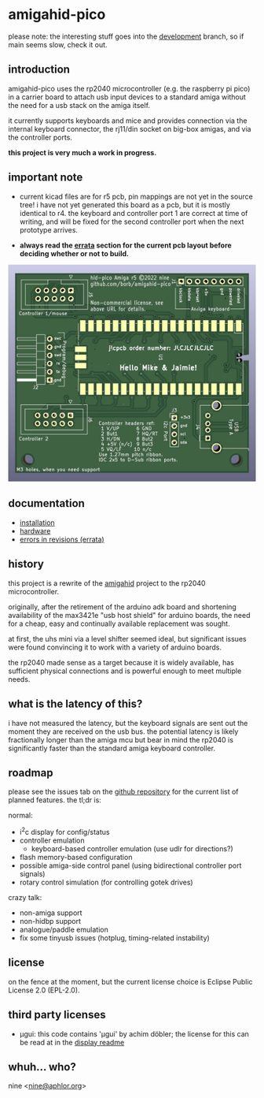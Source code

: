 # amigahid-pico

please note: the interesting stuff goes into the [development](https://github.com/borb/amigahid-pico/tree/development) branch, so if main seems slow, check it out.

## introduction

amigahid-pico uses the rp2040 microcontroller (e.g. the raspberry pi pico) in a carrier board to attach usb input devices to a standard amiga without the need for a usb stack on the amiga itself.

it currently supports keyboards and mice and provides connection via the internal keyboard connector, the rj11/din socket on big-box amigas, and via the controller ports.

**this project is very much a work in progress.**

## **important note**

* current kicad files are for r5 pcb, pin mappings are not yet in the source tree! i have not yet generated this board as a pcb, but it is mostly identical to r4. the keyboard and controller port 1 are correct at time of writing, and will be fixed for the second controller port when the next prototype arrives.

* **always read the [errata](./doc/errata.md) section for the current pcb layout before deciding whether or not to build.**

![rev 5 pcb](./doc/images/board-rev-5.jpg)

## documentation

* [installation](./doc/installation.md)
* [hardware](./doc/hardware.md)
* [errors in revisions (errata)](./doc/errata.md)

## history

this project is a rewrite of the [amigahid](https://github.com/borb/amigahid) project to the rp2040 microcontroller.

originally, after the retirement of the arduino adk board and shortening availability of the max3421e "usb host shield" for arduino boards, the need for a cheap, easy and continually available replacement was sought.

at first, the uhs mini via a level shifter seemed ideal, but significant issues were found convincing it to work with a variety of arduino boards.

the rp2040 made sense as a target because it is widely available, has sufficient physical connections and is powerful enough to meet multiple needs.

## what is the latency of this?

i have not measured the latency, but the keyboard signals are sent out the moment they are received on the usb bus. the potential latency is likely fractionally longer than the amiga mcu but bear in mind the rp2040 is significantly faster than the standard amiga keyboard controller.

## roadmap

please see the issues tab on the [github repository](https://github.com/borb/amigahid-pico) for the current list of planned features. the tl;dr is:

normal:
* i<sup>2</sup>c display for config/status
* controller emulation
    * keyboard-based controller emulation (use udlr for directions?)
* flash memory-based configuration
* possible amiga-side control panel (using bidirectional controller port signals)
* rotary control simulation (for controlling gotek drives)

crazy talk:
* non-amiga support
* non-hidbp support
* analogue/paddle emulation
* fix some tinyusb issues (hotplug, timing-related instability)

## license

on the fence at the moment, but the current license choice is Eclipse Public License 2.0 (EPL-2.0).

## third party licenses

* µgui: this code contains 'µgui' by achim döbler; the license for this can be read at in the [display readme](./src/display/README.md)

## whuh... who?

nine <[nine@aphlor.org](mailto:nine@aphlor.org)>
